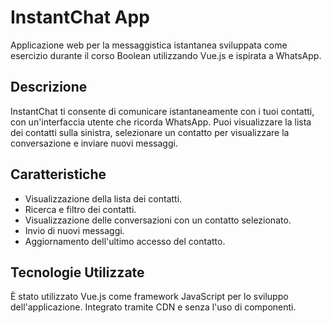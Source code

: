 # InstantChat App

Applicazione web per la messaggistica istantanea sviluppata come esercizio durante il corso Boolean utilizzando Vue.js e ispirata a WhatsApp.

## Descrizione

InstantChat ti consente di comunicare istantaneamente con i tuoi contatti, con un'interfaccia utente che ricorda WhatsApp. Puoi visualizzare la lista dei contatti sulla sinistra, selezionare un contatto per visualizzare la conversazione e inviare nuovi messaggi.

## Caratteristiche

- Visualizzazione della lista dei contatti.
- Ricerca e filtro dei contatti.
- Visualizzazione delle conversazioni con un contatto selezionato.
- Invio di nuovi messaggi.
- Aggiornamento dell'ultimo accesso del contatto.

## Tecnologie Utilizzate
È stato utilizzato Vue.js come framework JavaScript per lo sviluppo dell'applicazione. Integrato tramite CDN e senza l'uso di componenti.